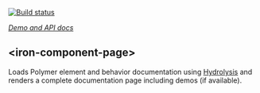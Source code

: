 
<!---

This README is automatically generated from the comments in these files:
iron-component-page.html

Edit those files, and our readme bot will duplicate them over here!
Edit this file, and the bot will squash your changes :)

The bot does some handling of markdown. Please file a bug if it does the wrong
thing! https://github.com/PolymerLabs/tedium/issues

-->

[![Build status](https://travis-ci.org/PolymerElements/iron-component-page.svg?branch=master)](https://travis-ci.org/PolymerElements/iron-component-page)

_[Demo and API docs](https://elements.polymer-project.org/elements/iron-component-page)_


## &lt;iron-component-page&gt;

Loads Polymer element and behavior documentation using
[Hydrolysis](https://github.com/PolymerLabs/hydrolysis) and renders a complete
documentation page including demos (if available).


